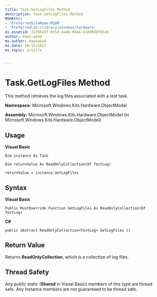 ```yaml
---
title: Task.GetLogFiles Method
description: Task.GetLogFiles Method
MSHAttr:
- 'PreferredSiteName:MSDN'
- 'PreferredLib:/library/windows/hardware'
ms.assetid: 31766a5f-8f5d-4a4b-9944-41899d8f01a5
author: dawn.wood
ms.author: dawnwood
ms.date: 10/15/2017
ms.topic: article


---
```


# Task.GetLogFiles Method


This method retrieves the log files associated with a test task.

**Namespace:** Microsoft.Windows.Kits.Hardware.ObjectModel

**Assembly:** Microsoft.Windows.Kits.Hardware.ObjectModel (in Microsoft.Windows.Kits.Hardware.ObjectModel)

## <span id="Usage"></span><span id="usage"></span><span id="USAGE"></span>Usage


**Visual Basic**

`Dim instance As Task`

`Dim returnValue As ReadOnlyCollection(Of TestLog)`

`returnValue = instance.GetLogFiles`

## <span id="Syntax"></span><span id="syntax"></span><span id="SYNTAX"></span>Syntax


**Visual Basic**

`Public MustOverride Function GetLogFiles As ReadOnlyCollection(Of TestLog)`

**C#**

`public abstract ReadOnlyCollection<TestLog> GetLogFiles ()`

## <span id="Return_Value"></span><span id="return_value"></span><span id="RETURN_VALUE"></span>Return Value


Returns **ReadOnlyCollection**, which is a collection of log files.

## <span id="Thread_Safety"></span><span id="thread_safety"></span><span id="THREAD_SAFETY"></span>Thread Safety


Any public static (**Shared** in Visual Basic) members of this type are thread safe. Any instance members are not guaranteed to be thread safe.

 

 






